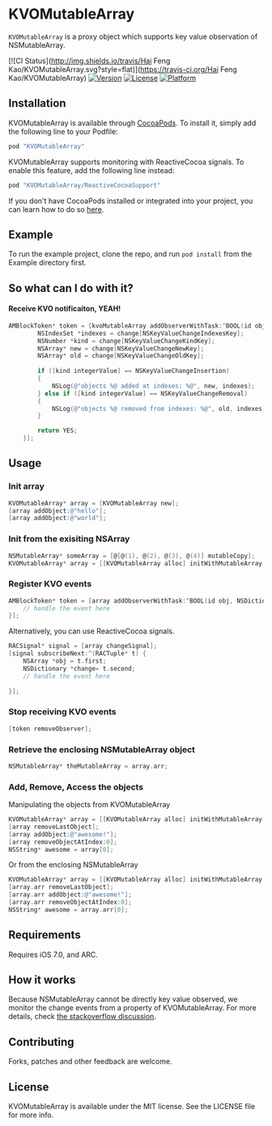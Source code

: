 # KVOMutableArray
`KVOMutableArray` is a proxy object which supports key value observation of NSMutableArray. 

[![CI Status](http://img.shields.io/travis/Hai Feng Kao/KVOMutableArray.svg?style=flat)](https://travis-ci.org/Hai Feng Kao/KVOMutableArray)
[![Version](https://img.shields.io/cocoapods/v/KVOMutableArray.svg?style=flat)](http://cocoapods.org/pods/KVOMutableArray)
[![License](https://img.shields.io/cocoapods/l/KVOMutableArray.svg?style=flat)](http://cocoapods.org/pods/KVOMutableArray)
[![Platform](https://img.shields.io/cocoapods/p/KVOMutableArray.svg?style=flat)](http://cocoapods.org/pods/KVOMutableArray)

## Installation

KVOMutableArray is available through [CocoaPods](http://cocoapods.org). To install
it, simply add the following line to your Podfile:

``` ruby
pod "KVOMutableArray"
```

KVOMutableArray supports monitoring with ReactiveCocoa signals. To enable this feature, add the following line instead:
``` ruby
pod "KVOMutableArray/ReactiveCocoaSupport"
```

 If you don't have CocoaPods installed or integrated into your project, you can learn how to do so [here](http://cocoapods.org).

## Example

To run the example project, clone the repo, and run `pod install` from the Example directory first.

## So what can I do with it?

#### Receive KVO notificaiton, YEAH!
```objective-c
AMBlockToken* token = [kvoMutableArray addObserverWithTask:^BOOL(id obj, NSDictionary *change) {
        NSIndexSet *indexes = change[NSKeyValueChangeIndexesKey];
        NSNumber *kind = change[NSKeyValueChangeKindKey];
        NSArray* new = change[NSKeyValueChangeNewKey];
        NSArray* old = change[NSKeyValueChangeOldKey];
        
        if ([kind integerValue] == NSKeyValueChangeInsertion)
        {
            NSLog(@"objects %@ added at indexes: %@", new, indexes);
        } else if ([kind integerValue] == NSKeyValueChangeRemoval)
        {
            NSLog(@"objects %@ removed from indexes: %@", old, indexes);
        }

        return YES;
    }];
```

## Usage

### Init array
```objective-c
KVOMutableArray* array = [KVOMutableArray new];
[array addObject:@"hello"];
[array addObject:@"world"];
```

### Init from the exisiting NSArray
```objective-c
NSMutableArray* someArray = [@[@(1), @(2), @(3), @(4)] mutableCopy];
KVOMutableArray* array = [[KVOMutableArray alloc] initWithMutableArray:someArray];
```

### Register KVO events
```objective-c
AMBlockToken* token = [array addObserverWithTask:^BOOL(id obj, NSDictionary *change) {
    // handle the event here
}];
```
Alternatively, you can use ReactiveCocoa signals.
```objective-c
RACSignal* signal = [array changeSignal];
[signal subscribeNext:^(RACTuple* t) {
    NSArray *obj = t.first;
    NSDictionary *change= t.second;
    // handle the event here
        
}];
```
### Stop receiving KVO events
```objective-c
[token removeObserver];
```

### Retrieve the enclosing NSMutableArray object
```objective-c
NSMutableArray* theMutableArray = array.arr;
```

### Add, Remove, Access the objects

Manipulating the objects from KVOMutableArray
```objective-c
KVOMutableArray* array = [[KVOMutableArray alloc] initWithMutableArray:[@[@"hello", @"world"] mutableCopy]];
[array removeLastObject];
[array addObject:@"awesome!"];
[array removeObjectAtIndex:0];
NSString* awesome = array[0];
```
Or from the enclosing NSMutableArray
```objective-c
KVOMutableArray* array = [[KVOMutableArray alloc] initWithMutableArray:[@[@"hello", @"world"] mutableCopy]];
[array.arr removeLastObject];
[array.arr addObject:@"awesome!"];
[array.arr removeObjectAtIndex:0];
NSString* awesome = array.arr[0];
```

## Requirements

Requires iOS 7.0, and ARC.

## How it works

Because NSMutableArray cannot be directly key value observed, we monitor the change events from a property of KVOMutableArray.
For more details, check [the stackoverflow discussion](http://stackoverflow.com/questions/24088953/kvo-notifications-for-a-modification-of-an-nsarray-backed-by-a-nsmutablearray).


## Contributing

Forks, patches and other feedback are welcome.

## License

KVOMutableArray is available under the MIT license. See the LICENSE file for more info.
